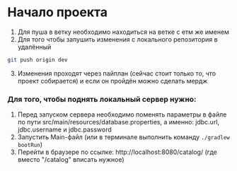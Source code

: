 # Начало проекта

1. Для пуша в ветку необходимо находиться на ветке с етм же именем
2. Для того чтобы запушить изменения с локального репозитория в удалённый 
```bash
git push origin dev
```
3. Изменения проходят через пайплан (сейчас стоит только то, что проект собирается) и если он пройдён можно сделать мердж

### Для того, чтобы поднять локальный сервер нужно:

1. Перед запуском сервера необходимо поменять параметры в файле по пути src/main/resources/database.properties, а именно: jdbc.url, jdbc.username и jdbc.password
2. Запустить Main-файл (или в терминале выполнить команду ```./gradlew bootRun```)
3. Перейти в браузере по ссылке: http://localhost:8080/catalog/ (где вместо "/catalog" вписать нужное)
